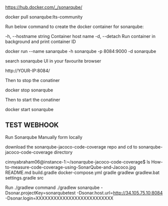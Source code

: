 https://hub.docker.com/_/sonarqube/




docker pull sonarqube:lts-community

Run below command to create the docker container for sonarqube:

-h, --hostname string Container host name -d, --detach Run container in background and print container ID

docker run --name sanarqube -h sonarqube -p 8084:9000 -d sonarqube

search sonarqube UI in your favourite browser

http://YOUR-IP:8084/

Then to stop the conatiner

docker stop sonarqube

Then to start the conatiner

docker start sonarqube

## TEST WEBHOOK 


Run Sonarqube Manually form locally 

download the sonarqube-jacoco-code-coverage repo and cd to sonarqube-jacoco-code-coverage directory

cinnyabraham06@instance-1:~/sonarqube-jacoco-code-coverage$ ls
How-to-measure-code-coverage-using-SonarQube-and-Jacoco.jpg  README.md  build.gradle  docker-compose.yml  gradle  gradlew  gradlew.bat  settings.gradle  src

Run ./gradlew command 
./gradlew sonarqube   -Dsonar.projectKey=sonarqubetest   -Dsonar.host.url=http://34.105.75.10:8084   -Dsonar.login=XXXXXXXXXXXXXXXXXXXXXXXXXX
